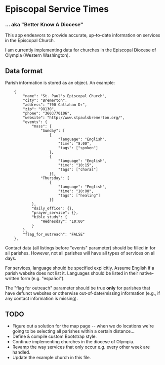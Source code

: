 # Episcopal Service Times #
### ... aka "Better Know A Diocese" ###
This app endeavors to provide accurate, up-to-date information on services in the Episcopal Church.

I am currently implementing data for churches in the Episcopal Diocese of Olympia (Western Washington).

## Data format ##
Parish information is stored as an object. An example:

		{
			"name": "St. Paul's Episcopal Church",
			"city": "Bremerton",
			"address": "700 Callahan Dr",
			"zip": "98130",
			"phone": "3603770106",
			"website": "http://www.stpaulsbremerton.org/",
			"events": {
				"mass": {
					"Sunday": [
						{
							"language": "English",
							"time": "8:00", 
							"tags": ["spoken"]
						},
						{
							"language": "English",
							"time": "10:15",
							"tags": ["choral"]
						}],
					"Thursday": [
						{
							"language": "English",
							"time": "10:00",
							"tags": ["healing"]
						}]
				},
				"daily_office": {},
				"prayer_service": {},
				"bible_study": {
					"Wednesday": "10:00"
				}
			},
			"flag_for_outreach": "FALSE" 
		},

Contact data (all listings before "events" parameter) should be filled in for all parishes. However, not all parishes will have all types of services on all days.

For services, language should be specified explicitly. Assume English if a parish website does not list it. Languages should be listed in their native-written form (e.g. "español"). 

The "flag for outreach" parameter should be true **only** for parishes that have defunct websites or otherwise out-of-date/missing information (e.g., if any contact information is missing). 

## TODO ##
* Figure out a solution for the map page -- when we do locations we're going to be selecting all parishes within a certain distance...
* Define & compile custom Bootstrap style.
* Continue implementing churches in the diocese of Olympia. 
* Revamp the way services that only occur e.g. every other week are handled.
* Update the example church in this file.